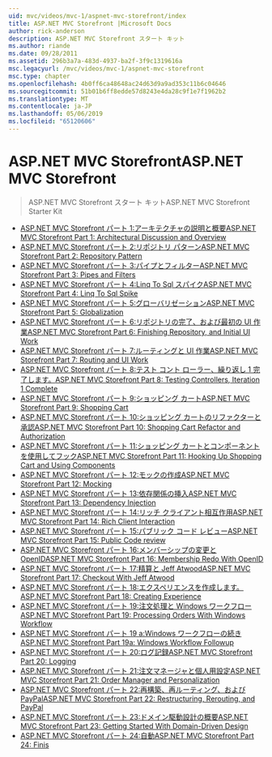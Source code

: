 ```yaml
---
uid: mvc/videos/mvc-1/aspnet-mvc-storefront/index
title: ASP.NET MVC Storefront |Microsoft Docs
author: rick-anderson
description: ASP.NET MVC Storefront スタート キット
ms.author: riande
ms.date: 09/28/2011
ms.assetid: 296b3a7a-483d-4937-ba2f-3f9c1319616a
msc.legacyurl: /mvc/videos/mvc-1/aspnet-mvc-storefront
msc.type: chapter
ms.openlocfilehash: 4b0ff6ca48648ac24d63d9a9ad353c11b6c04646
ms.sourcegitcommit: 51b01b6ff8edde57d8243e4da28c9f1e7f1962b2
ms.translationtype: MT
ms.contentlocale: ja-JP
ms.lasthandoff: 05/06/2019
ms.locfileid: "65120606"
---
```

# <a name="aspnet-mvc-storefront"></a><span data-ttu-id="3da6f-103">ASP.NET MVC Storefront</span><span class="sxs-lookup"><span data-stu-id="3da6f-103">ASP.NET MVC Storefront</span></span>

> <span data-ttu-id="3da6f-104">ASP.NET MVC Storefront スタート キット</span><span class="sxs-lookup"><span data-stu-id="3da6f-104">ASP.NET MVC Storefront Starter Kit</span></span>

- [<span data-ttu-id="3da6f-105">ASP.NET MVC Storefront パート 1:アーキテクチャの説明と概要</span><span class="sxs-lookup"><span data-stu-id="3da6f-105">ASP.NET MVC Storefront Part 1: Architectural Discussion and Overview</span></span>](aspnet-mvc-storefront-part-1-architectural-discussion-and-overview.md)
- [<span data-ttu-id="3da6f-106">ASP.NET MVC Storefront パート 2:リポジトリ パターン</span><span class="sxs-lookup"><span data-stu-id="3da6f-106">ASP.NET MVC Storefront Part 2: Repository Pattern</span></span>](aspnet-mvc-storefront-part-2-the-repository-pattern.md)
- [<span data-ttu-id="3da6f-107">ASP.NET MVC Storefront パート 3:パイプとフィルター</span><span class="sxs-lookup"><span data-stu-id="3da6f-107">ASP.NET MVC Storefront Part 3: Pipes and Filters</span></span>](aspnet-mvc-storefront-part-3-pipes-and-filters.md)
- [<span data-ttu-id="3da6f-108">ASP.NET MVC Storefront パート 4:Linq To Sql スパイク</span><span class="sxs-lookup"><span data-stu-id="3da6f-108">ASP.NET MVC Storefront Part 4: Linq To Sql Spike</span></span>](aspnet-mvc-storefront-part-4-linq-to-sql-spike.md)
- [<span data-ttu-id="3da6f-109">ASP.NET MVC Storefront パート 5:グローバリゼーション</span><span class="sxs-lookup"><span data-stu-id="3da6f-109">ASP.NET MVC Storefront Part 5: Globalization</span></span>](aspnet-mvc-storefront-part-5-globalization.md)
- [<span data-ttu-id="3da6f-110">ASP.NET MVC Storefront パート 6:リポジトリの完了、および最初の UI 作業</span><span class="sxs-lookup"><span data-stu-id="3da6f-110">ASP.NET MVC Storefront Part 6: Finishing Repository, and Initial UI Work</span></span>](aspnet-mvc-storefront-part-6-finishing-the-repository-and-initial-ui-work.md)
- [<span data-ttu-id="3da6f-111">ASP.NET MVC Storefront パート 7:ルーティングと UI 作業</span><span class="sxs-lookup"><span data-stu-id="3da6f-111">ASP.NET MVC Storefront Part 7: Routing and UI Work</span></span>](aspnet-mvc-storefront-part-7-routing-and-ui-work.md)
- [<span data-ttu-id="3da6f-112">ASP.NET MVC Storefront パート 8:テスト コント ローラー、繰り返し 1 完了します。</span><span class="sxs-lookup"><span data-stu-id="3da6f-112">ASP.NET MVC Storefront Part 8: Testing Controllers, Iteration 1 Complete</span></span>](aspnet-mvc-storefront-part-8-testing-controllers-iteration-1-complete.md)
- [<span data-ttu-id="3da6f-113">ASP.NET MVC Storefront パート 9:ショッピング カート</span><span class="sxs-lookup"><span data-stu-id="3da6f-113">ASP.NET MVC Storefront Part 9: Shopping Cart</span></span>](aspnet-mvc-storefront-part-9-the-shopping-cart.md)
- [<span data-ttu-id="3da6f-114">ASP.NET MVC Storefront パート 10:ショッピング カートのリファクターと承認</span><span class="sxs-lookup"><span data-stu-id="3da6f-114">ASP.NET MVC Storefront Part 10: Shopping Cart Refactor and Authorization</span></span>](aspnet-mvc-storefront-part-10-shopping-cart-refactor-and-authorization.md)
- [<span data-ttu-id="3da6f-115">ASP.NET MVC Storefront パート 11:ショッピング カートとコンポーネントを使用してフック</span><span class="sxs-lookup"><span data-stu-id="3da6f-115">ASP.NET MVC Storefront Part 11: Hooking Up Shopping Cart and Using Components</span></span>](aspnet-mvc-storefront-part-11-hooking-up-the-shopping-cart-and-using-components.md)
- [<span data-ttu-id="3da6f-116">ASP.NET MVC Storefront パート 12:モックの作成</span><span class="sxs-lookup"><span data-stu-id="3da6f-116">ASP.NET MVC Storefront Part 12: Mocking</span></span>](aspnet-mvc-storefront-part-12-mocking.md)
- [<span data-ttu-id="3da6f-117">ASP.NET MVC Storefront パート 13:依存関係の挿入</span><span class="sxs-lookup"><span data-stu-id="3da6f-117">ASP.NET MVC Storefront Part 13: Dependency Injection</span></span>](aspnet-mvc-storefront-part-13-dependency-injection.md)
- [<span data-ttu-id="3da6f-118">ASP.NET MVC Storefront パート 14:リッチ クライアント相互作用</span><span class="sxs-lookup"><span data-stu-id="3da6f-118">ASP.NET MVC Storefront Part 14: Rich Client Interaction</span></span>](aspnet-mvc-storefront-part-14-rich-client-interaction.md)
- [<span data-ttu-id="3da6f-119">ASP.NET MVC Storefront パート 15:パブリック コード レビュー</span><span class="sxs-lookup"><span data-stu-id="3da6f-119">ASP.NET MVC Storefront Part 15: Public Code review</span></span>](aspnet-mvc-storefront-part-15-public-code-review.md)
- [<span data-ttu-id="3da6f-120">ASP.NET MVC Storefront パート 16:メンバーシップの変更と OpenID</span><span class="sxs-lookup"><span data-stu-id="3da6f-120">ASP.NET MVC Storefront Part 16: Membership Redo With OpenID</span></span>](aspnet-mvc-storefront-part-16-membership-redo-with-openid.md)
- [<span data-ttu-id="3da6f-121">ASP.NET MVC Storefront パート 17:精算と Jeff Atwood</span><span class="sxs-lookup"><span data-stu-id="3da6f-121">ASP.NET MVC Storefront Part 17: Checkout With Jeff Atwood</span></span>](aspnet-mvc-storefront-part-17-checkout-with-jeff-atwood.md)
- [<span data-ttu-id="3da6f-122">ASP.NET MVC Storefront パート 18:エクスペリエンスを作成します。</span><span class="sxs-lookup"><span data-stu-id="3da6f-122">ASP.NET MVC Storefront Part 18: Creating Experience</span></span>](aspnet-mvc-storefront-part-18-creating-an-experience.md)
- [<span data-ttu-id="3da6f-123">ASP.NET MVC Storefront パート 19:注文処理と Windows ワークフロー</span><span class="sxs-lookup"><span data-stu-id="3da6f-123">ASP.NET MVC Storefront Part 19: Processing Orders With Windows Workflow</span></span>](aspnet-mvc-storefront-part-19-processing-orders-with-windows-workflow.md)
- [<span data-ttu-id="3da6f-124">ASP.NET MVC Storefront パート 19 a:Windows ワークフローの続き</span><span class="sxs-lookup"><span data-stu-id="3da6f-124">ASP.NET MVC Storefront Part 19a: Windows Workflow Followup</span></span>](aspnet-mvc-storefront-part-19a-windows-workflow-followup.md)
- [<span data-ttu-id="3da6f-125">ASP.NET MVC Storefront パート 20:ログ記録</span><span class="sxs-lookup"><span data-stu-id="3da6f-125">ASP.NET MVC Storefront Part 20: Logging</span></span>](aspnet-mvc-storefront-part-20-logging.md)
- [<span data-ttu-id="3da6f-126">ASP.NET MVC Storefront パート 21:注文マネージャと個人用設定</span><span class="sxs-lookup"><span data-stu-id="3da6f-126">ASP.NET MVC Storefront Part 21: Order Manager and Personalization</span></span>](aspnet-mvc-storefront-part-21-order-manager-and-personalization.md)
- [<span data-ttu-id="3da6f-127">ASP.NET MVC Storefront パート 22:再構築、再ルーティング、および PayPal</span><span class="sxs-lookup"><span data-stu-id="3da6f-127">ASP.NET MVC Storefront Part 22: Restructuring, Rerouting, and PayPal</span></span>](aspnet-mvc-storefront-part-22-restructuring-rerouting-and-paypal.md)
- [<span data-ttu-id="3da6f-128">ASP.NET MVC Storefront パート 23:ドメイン駆動設計の概要</span><span class="sxs-lookup"><span data-stu-id="3da6f-128">ASP.NET MVC Storefront Part 23: Getting Started With Domain-Driven Design</span></span>](aspnet-mvc-storefront-part-23-getting-started-with-domain-driven-design.md)
- [<span data-ttu-id="3da6f-129">ASP.NET MVC Storefront パート 24:自動</span><span class="sxs-lookup"><span data-stu-id="3da6f-129">ASP.NET MVC Storefront Part 24: Finis</span></span>](aspnet-mvc-storefront-part-24-finis.md)
